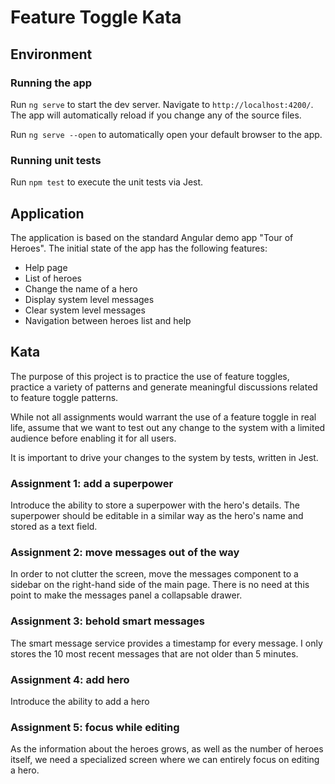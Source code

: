 # Feature Toggle Kata

## Environment

### Running the app
Run `ng serve` to start the dev server. Navigate to `http://localhost:4200/`. The app will automatically reload if you change any of the source files.

Run `ng serve --open` to automatically open your default browser to the app.

### Running unit tests

Run `npm test` to execute the unit tests via Jest.

## Application

The application is based on the standard Angular demo app "Tour of Heroes". The initial state of the app has the following features:

- Help page
- List of heroes
- Change the name of a hero
- Display system level messages
- Clear system level messages
- Navigation between heroes list and help  

## Kata

The purpose of this project is to practice the use of feature toggles, practice a variety of patterns and generate meaningful discussions related to feature toggle patterns.

While not all assignments would warrant the use of a feature toggle in real life, assume that we want to test out any change to the system with a limited audience before enabling it for all users. 

It is important to drive your changes to the system by tests, written in Jest.

### Assignment 1: add a superpower

Introduce the ability to store a superpower with the hero's details. The superpower should be editable in a similar way as the hero's name and stored as a text field.

### Assignment 2: move messages out of the way 

In order to not clutter the screen, move the messages component to a sidebar on the right-hand side of the main page. There is no need at this point to make the messages panel a collapsable drawer.  

### Assignment 3: behold smart messages

The smart message service provides a timestamp for every message. I only stores the 10 most recent messages that are not older than 5 minutes.

### Assignment 4: add hero

Introduce the ability to add a hero

### Assignment 5: focus while editing

As the information about the heroes grows, as well as the number of heroes itself, we need a specialized screen where we can entirely focus on editing a hero. 
